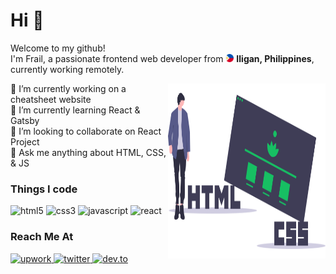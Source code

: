 <h1>Hi 👋</h1>
<p>
  Welcome to my github!
  </br>
  I'm Frail, a passionate frontend web developer from
  <img alt="philippine flag" src="img/philippine-flag.svg" width="13" height="13" />
  <b>Iligan, Philippines</b>, currently working remotely.
</p>

<p>
  <img alt="html css" src="img/html-css.svg" width="50%" height="280" align="right" />
  🔭 I’m currently working on a cheatsheet website
  <br>
  🌱 I’m currently learning React & Gatsby
  <br>
  👯 I’m looking to collaborate on React Project
  <br>
  💬 Ask me anything about HTML, CSS, & JS
</p>

<h3>Things I code</h3>
<p>
  <img alt="html5" src="https://img.shields.io/badge/-HTML5-E34F26?style=flat-square&logo=html5&logoColor=white" />
  <img alt="css3" src="https://img.shields.io/badge/-CSS3-1572B6?style=flat-square&logo=css3&logoColor=white" />
  <img alt="javascript" src="https://img.shields.io/badge/-JavaScript-F7DF1E?style=flat-square&logo=javascript&logoColor=black" />
  <img alt="react" src="https://img.shields.io/badge/-React-61DAFB?style=flat-square&logo=react&logoColor=black" />
</p>

<h3>Reach Me At</h3>
<p>
  <a href="https://www.upwork.com/freelancers/~01c7889b512a0fa907">
    <img alt="upwork" src="https://img.shields.io/badge/-Upwork-6FDA44?style=flat-square&logo=upwork&logoColor=white" />
  </a>
  <a href="https://twitter.com/frailbongat">
    <img alt="twitter" src="https://img.shields.io/badge/-Twitter-1DA1F2?style=flat-square&logo=twitter&logoColor=white" />
  </a>
  <a href="https://dev.to/frailbongat">
    <img alt="dev.to" src="https://img.shields.io/badge/-dev.to-0A0A0A?style=flat-square&logo=dev.to&logoColor=white" />
  </a>
</p>
<!--
**frailbongat/frailbongat** is a ✨ _special_ ✨ repository because its `README.md` (this file) appears on your GitHub profile.

Here are some ideas to get you started:

- 🔭 I’m currently working on ...
- 🌱 I’m currently learning ...
- 👯 I’m looking to collaborate on ...
- 🤔 I’m looking for help with ...
- 💬 Ask me about ...
- 📫 How to reach me: ...
- 😄 Pronouns: ...
- ⚡ Fun fact: ...

For things i code
https://github.com/thmsgbrt/thmsgbrt/blob/master/README.md
Badge - https://shields.io/
Color - https://simpleicons.org/

-->
